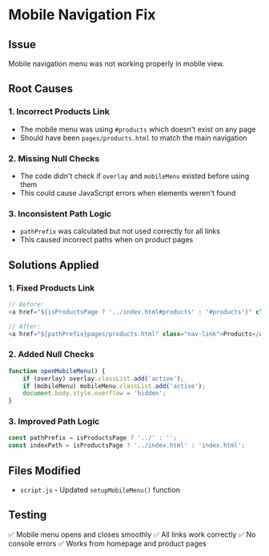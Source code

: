 # Mobile Navigation Fix

## Issue
Mobile navigation menu was not working properly in mobile view.

## Root Causes

### 1. Incorrect Products Link
- The mobile menu was using `#products` which doesn't exist on any page
- Should have been `pages/products.html` to match the main navigation

### 2. Missing Null Checks
- The code didn't check if `overlay` and `mobileMenu` existed before using them
- This could cause JavaScript errors when elements weren't found

### 3. Inconsistent Path Logic
- `pathPrefix` was calculated but not used correctly for all links
- This caused incorrect paths when on product pages

## Solutions Applied

### 1. Fixed Products Link
```javascript
// Before:
<a href="${isProductsPage ? '../index.html#products' : '#products'}" class="nav-link">Products</a>

// After:
<a href="${pathPrefix}pages/products.html" class="nav-link">Products</a>
```

### 2. Added Null Checks
```javascript
function openMobileMenu() {
    if (overlay) overlay.classList.add('active');
    if (mobileMenu) mobileMenu.classList.add('active');
    document.body.style.overflow = 'hidden';
}
```

### 3. Improved Path Logic
```javascript
const pathPrefix = isProductsPage ? '../' : '';
const indexPath = isProductsPage ? '../index.html' : 'index.html';
```

## Files Modified
- `script.js` - Updated `setupMobileMenu()` function

## Testing
✅ Mobile menu opens and closes smoothly
✅ All links work correctly
✅ No console errors
✅ Works from homepage and product pages
